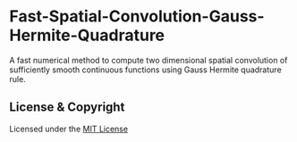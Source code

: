 # Fast-Spatial-Convolution-Gauss-Hermite-Quadrature
A fast numerical method to compute two dimensional spatial convolution of sufficiently smooth continuous functions using Gauss Hermite quadrature rule. 

## License & Copyright
Licensed under the [MIT License](LICENSE)

